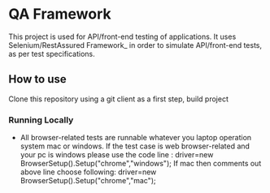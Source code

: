 # QA Framework

This project is used for API/front-end testing of applications. It uses Selenium/RestAssured Framework_ in order to simulate API/front-end tests, as per test specifications.

## How to use

Clone this repository using a git client as a first step, build project

### Running Locally
- All browser-related tests are runnable whatever you laptop operation system mac or windows.  If the test case is web browser-related and your pc  is windows please use the code line :
  driver=new BrowserSetup().Setup("chrome","windows");
  If mac  then comments out above line choose following:
  driver=new BrowserSetup().Setup("chrome","mac");